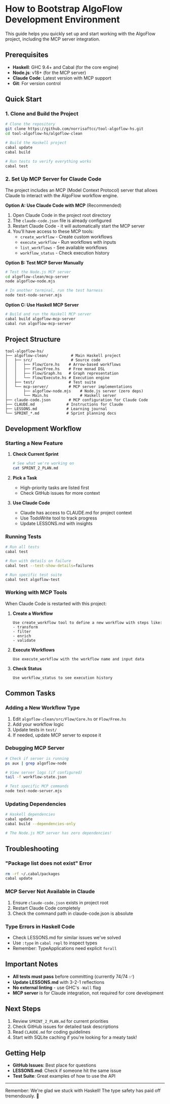 # How to Bootstrap AlgoFlow Development Environment

This guide helps you quickly set up and start working with the AlgoFlow project, including the MCP server integration.

## Prerequisites

- **Haskell**: GHC 9.4+ and Cabal (for the core engine)
- **Node.js**: v18+ (for the MCP server)
- **Claude Code**: Latest version with MCP support
- **Git**: For version control

## Quick Start

### 1. Clone and Build the Project

```bash
# Clone the repository
git clone https://github.com/norrisaftcc/tool-algoflow-hs.git
cd tool-algoflow-hs/algoflow-clean

# Build the Haskell project
cabal update
cabal build

# Run tests to verify everything works
cabal test
```

### 2. Set Up MCP Server for Claude Code

The project includes an MCP (Model Context Protocol) server that allows Claude to interact with the AlgoFlow workflow engine.

**Option A: Use Claude Code with MCP** (Recommended)
1. Open Claude Code in the project root directory
2. The `claude-code.json` file is already configured
3. Restart Claude Code - it will automatically start the MCP server
4. You'll have access to these MCP tools:
   - `create_workflow` - Create custom workflows
   - `execute_workflow` - Run workflows with inputs
   - `list_workflows` - See available workflows
   - `workflow_status` - Check execution history

**Option B: Test MCP Server Manually**
```bash
# Test the Node.js MCP server
cd algoflow-clean/mcp-server
node algoflow-node.mjs

# In another terminal, run the test harness
node test-node-server.mjs
```

**Option C: Use Haskell MCP Server**
```bash
# Build and run the Haskell MCP server
cabal build algoflow-mcp-server
cabal run algoflow-mcp-server
```

## Project Structure

```
tool-algoflow-hs/
├── algoflow-clean/          # Main Haskell project
│   ├── src/                 # Source code
│   │   ├── Flow/Core.hs    # Arrow-based workflows
│   │   ├── Flow/Free.hs    # Free monad DSL
│   │   ├── Flow/Graph.hs   # Graph representation
│   │   └── Flow/Execute.hs # Execution engine
│   ├── test/               # Test suite
│   └── mcp-server/         # MCP server implementations
│       ├── algoflow-node.mjs    # Node.js server (zero deps)
│       └── Main.hs              # Haskell server
├── claude-code.json        # MCP configuration for Claude Code
├── CLAUDE.md              # Instructions for Claude
├── LESSONS.md             # Learning journal
└── SPRINT_*.md            # Sprint planning docs
```

## Development Workflow

### Starting a New Feature

1. **Check Current Sprint**
   ```bash
   # See what we're working on
   cat SPRINT_2_PLAN.md
   ```

2. **Pick a Task**
   - High-priority tasks are listed first
   - Check GitHub issues for more context

3. **Use Claude Code**
   - Claude has access to CLAUDE.md for project context
   - Use TodoWrite tool to track progress
   - Update LESSONS.md with insights

### Running Tests

```bash
# Run all tests
cabal test

# Run with details on failure
cabal test --test-show-details=failures

# Run specific test suite
cabal test algoflow-test
```

### Working with MCP Tools

When Claude Code is restarted with this project:

1. **Create a Workflow**
   ```
   Use create_workflow tool to define a new workflow with steps like:
   - transform
   - filter
   - enrich
   - validate
   ```

2. **Execute Workflows**
   ```
   Use execute_workflow with the workflow name and input data
   ```

3. **Check Status**
   ```
   Use workflow_status to see execution history
   ```

## Common Tasks

### Adding a New Workflow Type

1. Edit `algoflow-clean/src/Flow/Core.hs` or `Flow/Free.hs`
2. Add your workflow logic
3. Update tests in `test/`
4. If needed, update MCP server to expose it

### Debugging MCP Server

```bash
# Check if server is running
ps aux | grep algoflow-node

# View server logs (if configured)
tail -f workflow-state.json

# Test specific MCP commands
node test-node-server.mjs
```

### Updating Dependencies

```bash
# Haskell dependencies
cabal update
cabal build --dependencies-only

# The Node.js MCP server has zero dependencies!
```

## Troubleshooting

### "Package list does not exist" Error
```bash
rm -rf ~/.cabal/packages
cabal update
```

### MCP Server Not Available in Claude
1. Ensure `claude-code.json` exists in project root
2. Restart Claude Code completely
3. Check the command path in claude-code.json is absolute

### Type Errors in Haskell Code
- Check LESSONS.md for similar issues we've solved
- Use `:type` in `cabal repl` to inspect types
- Remember: TypeApplications need explicit `forall`

## Important Notes

- **All tests must pass** before committing (currently 74/74 ✅)
- **Update LESSONS.md** with 3-2-1 reflections
- **No external linting** - use GHC's `-Wall` flag
- **MCP server** is for Claude integration, not required for core development

## Next Steps

1. Review `SPRINT_2_PLAN.md` for current priorities
2. Check GitHub issues for detailed task descriptions
3. Read `CLAUDE.md` for coding guidelines
4. Start with SQLite caching if you're looking for a meaty task!

## Getting Help

- **GitHub Issues**: Best place for questions
- **LESSONS.md**: Check if someone hit the same issue
- **Test Suite**: Great examples of how to use the API

---

Remember: We're glad we stuck with Haskell! The type safety has paid off tremendously. 🎉